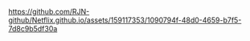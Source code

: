 



https://github.com/RJN-github/Netflix.github.io/assets/159117353/1090794f-48d0-4659-b7f5-7d8c9b5df30a

